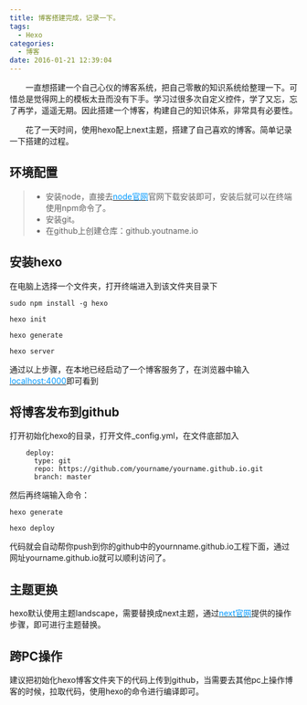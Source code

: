 ```yaml
---
title: 博客搭建完成，记录一下。
tags:
  - Hexo
categories:
  - 博客
date: 2016-01-21 12:39:04
---
```


&emsp;&emsp;一直想搭建一个自己心仪的博客系统，把自己零散的知识系统给整理一下。可惜总是觉得网上的模板太丑而没有下手。学习过很多次自定义控件，学了又忘，忘了再学，遥遥无期。因此搭建一个博客，构建自己的知识体系，非常具有必要性。

&emsp;&emsp;花了一天时间，使用hexo配上next主题，搭建了自己喜欢的博客。简单记录一下搭建的过程。

<!-- more -->

## 环境配置

>- 安装node，直接去[<font color=#0099ff>node官网</font>](https://nodejs.org/en/)官网下载安装即可，安装后就可以在终端使用npm命令了。
>- 安装git。
>- 在github上创建仓库：github.youtname.io

## 安装hexo

在电脑上选择一个文件夹，打开终端进入到该文件夹目录下

``` 
sudo npm install -g hexo 
 
hexo init 

hexo generate

hexo server

```
通过以上步骤，在本地已经启动了一个博客服务了，在浏览器中输入[<font color=#0099ff>localhost:4000</font>](localhost:4000)即可看到

## 将博客发布到github

打开初始化hexo的目录，打开文件_config.yml，在文件底部加入
```
    deploy:
      type: git
      repo: https://github.com/yourname/yourname.github.io.git
      branch: master
```
然后再终端输入命令：

``` 
hexo generate

hexo deploy
```
代码就会自动帮你push到你的github中的yournname.github.io工程下面，通过网址yourname.github.io就可以顺利访问了。

## 主题更换

hexo默认使用主题landscape，需要替换成next主题，通过[<font color=#0099ff>next官网</font>](http://theme-next.iissnan.com/)提供的操作步骤，即可进行主题替换。

## 跨PC操作

建议把初始化hexo博客文件夹下的代码上传到github，当需要去其他pc上操作博客的时候，拉取代码，使用hexo的命令进行编译即可。

